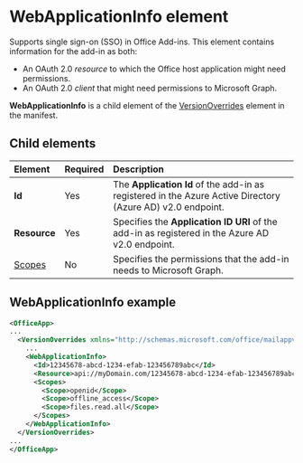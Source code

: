 # WebApplicationInfo element

Supports single sign-on (SSO) in Office Add-ins. This element contains information for the add-in as both:

- An OAuth 2.0 *resource* to which the Office host application might need permissions.
- An OAuth 2.0 *client* that might need permissions to Microsoft Graph. 

**WebApplicationInfo** is a child element of the [VersionOverrides](./versionoverrides.md) element in the manifest.  

## Child elements

|  Element |  Required  |  Description  |
|:-----|:-----|:-----|
|  **Id**    |  Yes   |  The **Application Id** of the add-in as registered in the Azure Active Directory (Azure AD) v2.0 endpoint.|
|  **Resource**  |  Yes   |  Specifies the **Application ID URI** of the add-in as registered in the Azure AD v2.0 endpoint.| 
|  [Scopes](./scopes.md)                |  No  |  Specifies the permissions that the add-in needs to Microsoft Graph.  |


## WebApplicationInfo example
```xml
<OfficeApp>
...
  <VersionOverrides xmlns="http://schemas.microsoft.com/office/mailappversionoverrides" xsi:type="VersionOverridesV1_0">
    ...
    <WebApplicationInfo>
      <Id>12345678-abcd-1234-efab-123456789abc</Id>
      <Resource>api://myDomain.com/12345678-abcd-1234-efab-123456789abc<Resource>
      <Scopes>
        <Scope>openid</Scope>
        <Scope>offline_access</Scope>
        <Scope>files.read.all</Scope>
      </Scopes>
    </WebApplicationInfo>
  </VersionOverrides>
...
</OfficeApp>
```

